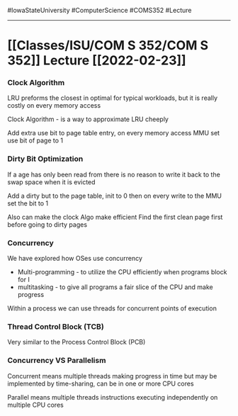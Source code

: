 #IowaStateUniversity
#ComputerScience
#COMS352
#Lecture

---

# [[Classes/ISU/COM S 352/COM S 352]] Lecture [[2022-02-23]]

### Clock Algorithm

LRU preforms the closest in optimal for typical workloads, but it is really costly on every memory access 

Clock Algorithm - is a way to approximate LRU cheeply

Add extra use bit to page table entry, on every memory access MMU set use bit of page to 1


### Dirty Bit Optimization 

If a age has only been read from there is no reason to write it back to the swap space when it is evicted 


Add a dirty but to the page table, init to 0 then on every write to the MMU set the bit to 1

Also can make the clock Algo make efficient 
	Find the first clean page first before going to dirty pages 

### Concurrency 

We have explored how OSes use concurrency 
- Multi-programming - to utilize the CPU efficiently when programs block for I
- multitasking - to give all programs a fair slice of the CPU and make progress


Within a process  we can use threads for concurrent points of execution 

### Thread Control Block (TCB)

Very similar to the Process Control Block (PCB)

### Concurrency VS Parallelism

Concurrent means multiple threads making progress in time but may be implemented by time-sharing, can be in one or more CPU cores 

Parallel means multiple threads instructions executing independently on multiple CPU cores 




